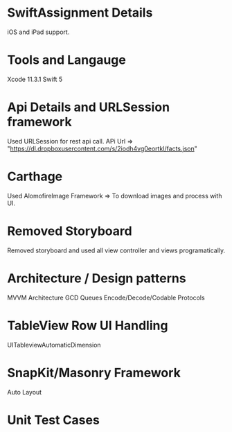 # SwiftAssignment Details

iOS and iPad support.

# Tools and Langauge
Xcode 11.3.1
Swift 5

# Api Details and URLSession framework 
Used URLSession for rest api call.
APi Url => "https://dl.dropboxusercontent.com/s/2iodh4vg0eortkl/facts.json"

# Carthage
Used AlomofireImage Framework => To download images and process with UI.

# Removed Storyboard
Removed storyboard and used all view controller and views programatically.

# Architecture / Design patterns
MVVM Architecture
GCD Queues
Encode/Decode/Codable Protocols

# TableView Row UI Handling
UITableviewAutomaticDimension

# SnapKit/Masonry Framework
Auto Layout 

# Unit Test Cases





